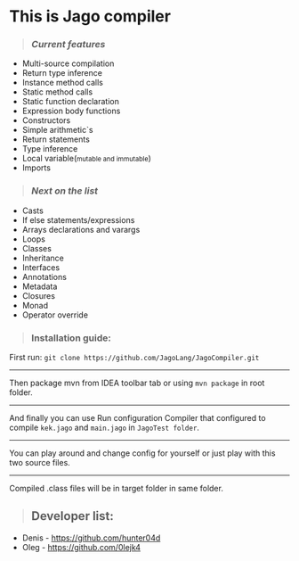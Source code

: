# This is Jago compiler

>### _Current features_
* Multi-source compilation
* Return type inference
* Instance method calls
* Static method calls
* Static function declaration
* Expression body functions
* Constructors
* Simple arithmetic`s
* Return statements
* Type inference
* Local variable(<small>mutable and immutable</small>)
* Imports

>### _Next on the list_
* Casts
* If else statements/expressions
* Arrays declarations and varargs
* Loops
* Classes
* Inheritance
* Interfaces
* Annotations
* Metadata
* Closures
* Monad
* Operator override

>### Installation guide:
First run:
`git clone https://github.com/JagoLang/JagoCompiler.git`
___
Then package mvn from IDEA toolbar tab or using `mvn package` in root folder.
___
 And finally you can use Run configuration Compiler that configured to compile `kek.jago` and `main.jago` in `JagoTest folder`. 
___
You can play around and change config for yourself or just play with this two source files. 
___
Compiled .class files will be in target folder in same folder. 


>## Developer list:
* Denis - https://github.com/hunter04d
* Oleg - https://github.com/0lejk4